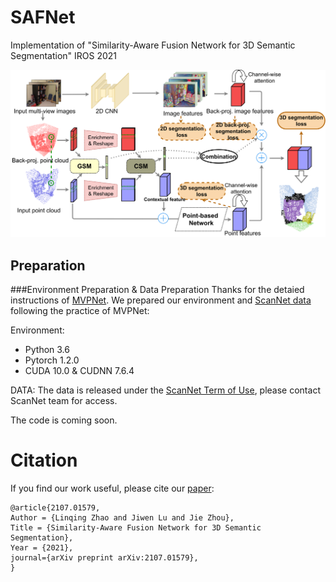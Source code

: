 # SAFNet
Implementation of "Similarity-Aware Fusion Network for 3D Semantic Segmentation" IROS 2021

![](./pipeline_new-Page-3_new_00.png)

## Preparation
###Environment Preparation & Data Preparation
Thanks for the detaied instructions of [MVPNet](https://github.com/maxjaritz/mvpnet). 
We prepared our environment and [ScanNet data](http://kaldir.vc.in.tum.de/scannet_benchmark/) following the practice of MVPNet:

Environment: 
  - Python 3.6
  - Pytorch 1.2.0
  - CUDA 10.0 & CUDNN 7.6.4
 
DATA: 
  The data is released under the [ScanNet Term of Use](http://kaldir.vc.in.tum.de/scannet/ScanNet_TOS.pdf), please contact ScanNet team for access.

The code is coming soon.

# Citation
If you find our work useful, please cite our [paper](https://arxiv.org/abs/2107.01579):
```
@article{2107.01579,
Author = {Linqing Zhao and Jiwen Lu and Jie Zhou},
Title = {Similarity-Aware Fusion Network for 3D Semantic Segmentation},
Year = {2021},
journal={arXiv preprint arXiv:2107.01579},
}
```
